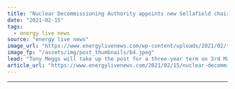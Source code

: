 ```yaml
---
title: "Nuclear Decommissioning Authority appoints new Sellafield chair"
date: "2021-02-15"
tags: 
  - energy live news
source: "energy live news"
image_url: "https://www.energylivenews.com/wp-content/uploads/2021/02/tony-meggs_-chair_.jpeg"
image_fp: "/assets/img/post_thumbnails/64.jpeg"
lead: "Tony Meggs will take up the post for a three-year term on 3rd May 2021, replacing Lorraine Baldry who has led the Sellafield Board since May 2018"
article_url: "https://www.energylivenews.com/2021/02/15/nuclear-decommissioning-authority-appoints-new-sellafield-chair/"
---
```


---
